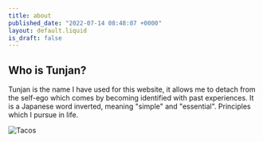 ```yaml
---
title: about
published_date: "2022-07-14 08:48:07 +0000"
layout: default.liquid
is_draft: false
---
```

## Who is Tunjan?

  Tunjan is the name I have used for this website, it allows me to detach from the self-ego which comes by becoming identified with past experiences.
  It is a Japanese word inverted, meaning "simple" and "essential". Principles which I pursue in life.

 ![Tacos](/media/torta.jpg)
